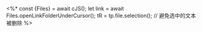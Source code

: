 <%*
const {Files} = await cJS();
let link = await Files.openLinkFolderUnderCursor();
tR = tp.file.selection(); // 避免选中的文本被删除
%>